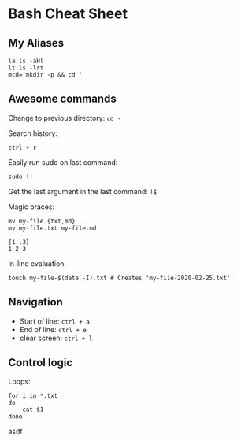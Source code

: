 # Bash Cheat Sheet


## My Aliases

    la ls -aHl
    lt ls -lrt
    mcd='mkdir -p && cd '

## Awesome commands

Change to previous directory: `cd -`

Search history:

    ctrl + r

Easily run sudo on last command:

    sudo !!

Get the last argument in the last command: `!$`

Magic braces:

    mv my-file.{txt,md}
    mv my-file.txt my-file.md
    
    {1..3}
    1 2 3

In-line evaluation:

    touch my-file-$(date -I).txt # Creates 'my-file-2020-02-25.txt'

## Navigation

- Start of line: `ctrl + a`
- End of line: `ctrl + e`
- clear screen: `ctrl + l`

## Control logic

Loops:

    for i in *.txt
    do
        cat $1
    done

asdf
